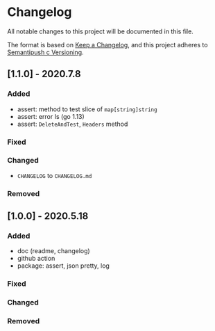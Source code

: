# Changelog
All notable changes to this project will be documented in this file.

The format is based on [Keep a Changelog](https://keepachangelog.com/en/1.0.0/),
and this project adheres to [Semantipush c Versioning](https://semver.org/spec/v2.0.0.html).

## [1.1.0] - 2020.7.8

### Added
- assert: method to test slice of `map[string]string`
- assert: error Is (go 1.13)
- assert: `DeleteAndTest`, `Headers` method

### Fixed

### Changed
- `CHANGELOG` to `CHANGELOG.md`

### Removed

## [1.0.0] - 2020.5.18

### Added
- doc (readme, changelog)
- github action
- package: assert, json pretty, log

### Fixed
### Changed
### Removed
